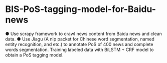 # BIS-PoS-tagging-model-for-Baidu-news
●  Use scrapy framework to crawl news content from Baidu news and clean data. 
●  Use Jiagu (A nlp packet for Chinese word segmentation, named entity recognition, and etc.) to annotate PoS of 400 news and complete words segmentation. Training labeled data with BiLSTM + CRF model to obtain a PoS tagging model.
